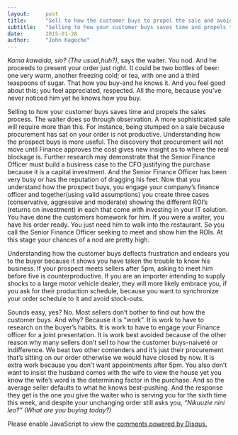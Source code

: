 ```yaml
---
layout:     post
title:      "Sell to how the customer buys to propel the sale and avoid frustration"
subtitle:   "Selling to how your customer buys saves time and propels the sales process"
date:       2015-01-28
author:     "John Kageche"
---
```


<p><i>Kama kawaida, sio? (The usual,huh?)</i>, says the waiter. You nod. And he proceeds to present your order just right. It could be two bottles of beer: one very warm, another freezing cold; or tea, with one and a third teaspoons of sugar. That how you buy-and he knows it. And you feel good about this; you feel appreciated, respected. All the more, because you’ve never noticed him yet he knows how you buy.</p>

<p>Selling to how your customer buys saves time and propels the sales process. The waiter does so through observation.  A more sophisticated sale will require more than this. For instance, being stumped on a sale because procurement has sat on your order is not productive. Understanding how the prospect buys is more useful. The discovery that procurement will not move until Finance approves the cost gives new insight as to where the real blockage is. Further research may demonstrate that the Senior Finance Officer must build a business case to the CFO justifying the purchase because it is a capital investment. And the Senior Finance Officer has been very busy or has the reputation of dragging his feet. Now that you understand how the prospect buys, you engage your company’s finance officer and together(using valid assumptions) you create three cases (conservative, aggressive and moderate) showing the different ROI’s  (returns on investment) in each that come with investing in your IT solution. You have done the customers homework for him.  If you were a waiter, you have his order ready. You just need him to walk into the restaurant. So you call the Senior Finance Officer seeking to meet and show him the ROIs. At this stage your chances of a nod are pretty high.</p>

<p>Understanding how the customer buys deflects frustration and endears you to the buyer because it shows you have taken the trouble to know his business.  If your prospect meets sellers after 5pm, asking to meet him before five is counterproductive. If you are an importer intending to supply shocks to a large motor vehicle dealer, they will more likely embrace you, if you ask for their production schedule, because you want to synchronize your order schedule to it and avoid stock-outs.</p>

<p>Sounds easy, yes? No. Most sellers don’t bother to find out how the customer buys. And why? Because it is “work”. It is work to have to research on the buyer’s habits. It is work to have to engage your Finance officer for a joint presentation. It is work best avoided because of the other reason why many sellers don’t sell to how the customer buys-naiveté or indifference. We beat two other contenders and it’s just their procurement that’s sitting on our order otherwise we would have closed by now. It is extra work because you don’t want appointments after 5pm.  You also don’t want to insist the husband comes with the wife to view the house yet you know the wife’s word is the determining factor in the purchase. And so the average seller defaults to what he knows best-pushing.  And the response they get is the one you give the waiter who is serving you for the sixth time this week, and despite your unchanging order still asks you, <i>“Nikuuzie nini leo?” (What are you buying today?)</i></p>

<div id="disqus_thread"></div>
<script type="text/javascript">
    /* * * CONFIGURATION VARIABLES * * */
    var disqus_shortname = 'lendmeyourears';
    var disqus_identifier = '2015-01-28';
    
    /* * * DON'T EDIT BELOW THIS LINE * * */
    (function() {
        var dsq = document.createElement('script'); dsq.type = 'text/javascript'; dsq.async = true;
        dsq.src = '//' + disqus_shortname + '.disqus.com/embed.js';
        (document.getElementsByTagName('head')[0] || document.getElementsByTagName('body')[0]).appendChild(dsq);
    })();
</script>
<noscript>Please enable JavaScript to view the <a href="https://disqus.com/?ref_noscript" rel="nofollow">comments powered by Disqus.</a></noscript>
<script type="text/javascript"><!--
//<![CDATA[
	twatchData = 'page='+encodeURIComponent( window.location );
	if( typeof document.referrer != 'undefined' && document.referrer != '' ) {
		twatchData += '&ref='+encodeURIComponent( document.referrer );
	}
	twatchData += '&no_cookies=true';
	if( typeof screen.width != 'undefined' ) {
		twatchData += '&resolution='+screen.width+'x'+screen.height;
	}
	document.write('<scr'+'ipt type="text/javascript" '+
	'src="http://www.lendmeyourears.co.ke/twatch/remote/js_logger.php?'+twatchData+'">'+
	'</scr'+'ipt>');
//]]>
//--></script>